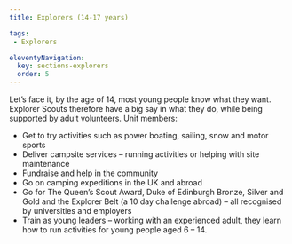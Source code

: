 ```yaml
---
title: Explorers (14-17 years)

tags:
 - Explorers

eleventyNavigation:
  key: sections-explorers
  order: 5
---
```


Let’s face it, by the age of 14, most young people know what they want. Explorer Scouts therefore have a big say in what they do, while being supported by adult volunteers. Unit members:
  - Get to try activities such as power boating, sailing, snow and motor sports
  - Deliver campsite services – running activities or helping with site maintenance
  - Fundraise and help in the community
  - Go on camping expeditions in the UK and abroad
  - Go for The Queen’s Scout Award, Duke of Edinburgh Bronze, Silver and Gold and the Explorer Belt (a 10 day challenge abroad) – all recognised by universities and employers
  - Train as young leaders – working with an experienced adult, they learn how to run activities for young people aged 6 – 14.